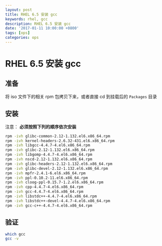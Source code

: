 ```yaml
---
layout: post
title: RHEL 6.5 安装 gcc
keywords: rhel, gcc
description: RHEL 6.5 安装 gcc
date: '2017-01-11 10:00:00 +0800'
tags: [ops]
categories: ops
---
```


# RHEL 6.5 安装 gcc

## 准备

将 iso 文件下的相关 rpm 包拷贝下来，或者直接 cd 到挂载后的 `Packages` 目录

## 安装

注意： **必须按照下列的顺序依次安装**

```bash
rpm -ivh glibc-common-2.12-1.132.el6.x86_64.rpm
rpm -ivh kernel-headers-2.6.32-431.el6.x86_64.rpm
rpm -ivh libgcc-4.4.7-4.el6.x86_64.rpm
rpm -ivh glibc-2.12-1.132.el6.x86_64.rpm
rpm -ivh libgomp-4.4.7-4.el6.x86_64.rpm
rpm -ivh nscd-2.12-1.132.el6.x86_64.rpm
rpm -ivh glibc-headers-2.12-1.132.el6.x86_64.rpm
rpm -ivh glibc-devel-2.12-1.132.el6.x86_64.rpm
rpm -ivh mpfr-2.4.1-6.el6.x86_64.rpm
rpm -ivh ppl-0.10.2-11.el6.x86_64.rpm
rpm -ivh cloog-ppl-0.15.7-1.2.el6.x86_64.rpm
rpm -ivh cpp-4.4.7-4.el6.x86_64.rpm
rpm -ivh gcc-4.4.7-4.el6.x86_64.rpm
rpm -ivh libstdc++-4.4.7-4.el6.x86_64.rpm
rpm -ivh libstdc++-devel-4.4.7-4.el6.x86_64.rpm
rpm -ivh gcc-c++-4.4.7-4.el6.x86_64.rpm
```

## 验证

```bash
which gcc
gcc -v
```

